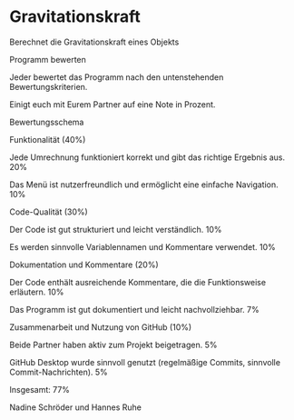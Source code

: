 # Gravitationskraft
Berechnet die Gravitationskraft eines Objekts

Programm bewerten 

Jeder bewertet das Programm nach den untenstehenden Bewertungskriterien. 

Einigt euch mit Eurem Partner auf eine Note in Prozent. 

Bewertungsschema 

Funktionalität (40%) 

Jede Umrechnung funktioniert korrekt und gibt das richtige Ergebnis aus. 20% 

Das Menü ist nutzerfreundlich und ermöglicht eine einfache Navigation. 10% 

Code-Qualität (30%) 

Der Code ist gut strukturiert und leicht verständlich. 10% 

Es werden sinnvolle Variablennamen und Kommentare verwendet. 10% 

Dokumentation und Kommentare (20%) 

Der Code enthält ausreichende Kommentare, die die Funktionsweise erläutern. 10% 

Das Programm ist gut dokumentiert und leicht nachvollziehbar. 7% 

Zusammenarbeit und Nutzung von GitHub (10%) 

Beide Partner haben aktiv zum Projekt beigetragen. 5% 

GitHub Desktop wurde sinnvoll genutzt (regelmäßige Commits, sinnvolle Commit-Nachrichten). 5% 

 

Insgesamt: 77%

Nadine Schröder und Hannes Ruhe